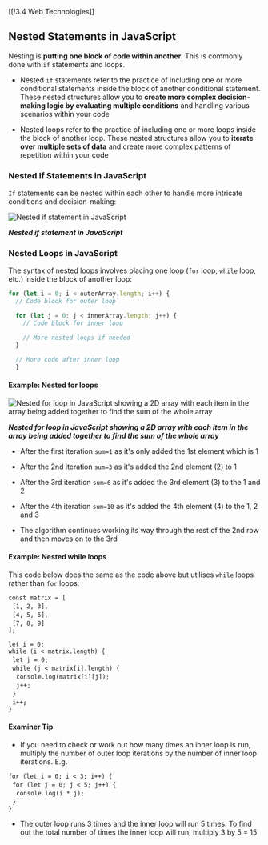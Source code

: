 [[!3.4 Web Technologies]]

## Nested Statements in JavaScript

Nesting is **putting one block of code within another.** This is commonly done with `if` statements and loops.

- Nested `if` statements refer to the practice of including one or more conditional statements inside the block of another conditional statement. These nested structures allow you to **create more complex decision-making logic by evaluating multiple conditions** and handling various scenarios within your code
    
- Nested loops refer to the practice of including one or more loops inside the block of another loop. These nested structures allow you to **iterate over multiple sets of data** and create more complex patterns of repetition within your code
    

### Nested If Statements in JavaScript

`If` statements can be nested within each other to handle more intricate conditions and decision-making:

![Nested if statement in JavaScript](https://cdn.savemyexams.com/cdn-cgi/image/f=auto,width=3840/https://cdn.savemyexams.com/uploads/2023/09/ifnl-cy5-nested-if-statement-javascript-computer-science-revision-notes.png)

_**Nested if statement in JavaScript**_

### Nested Loops in JavaScript

The syntax of nested loops involves placing one loop (`for` loop, `while` loop, etc.) inside the block of another loop:

```javascript
for (let i = 0; i < outerArray.length; i++) {  
  // Code block for outer loop`

  for (let j = 0; j < innerArray.length; j++) {  
    // Code block for inner loop

    // More nested loops if needed  
  }

  // More code after inner loop
  }
```
#### Example: Nested for loops

![Nested for loop in JavaScript showing a 2D array with each item in the array being added together to find the sum of the whole array](https://cdn.savemyexams.com/cdn-cgi/image/f=auto,width=3840/https://cdn.savemyexams.com/uploads/2023/09/nested-for-loop-javascript-computer-science-revision-notes.png)

_**Nested for loop in JavaScript showing a 2D array with each item in the array being added together to find the sum of the whole array**_

- After the first iteration `sum=1` as it's only added the 1st element which is 1
    
- After the 2nd iteration `sum=3` as it's added the 2nd element (2) to 1
    
- After the 3rd iteration `sum=6` as it's added the 3rd element (3) to the 1 and 2
    
- After the 4th iteration `sum=10` as it's added the 4th element (4) to the 1, 2 and 3
    
- The algorithm continues working its way through the rest of the 2nd row and then moves on to the 3rd
    

#### Example: Nested while loops

This code below does the same as the code above but utilises `while` loops rather than `for` loops:

`const matrix = [`  
  `[1, 2, 3],`  
  `[4, 5, 6],`  
  `[7, 8, 9]`  
`];`

`let i = 0;`  
`while (i < matrix.length) {`  
  `let j = 0;`  
  `while (j < matrix[i].length) {`  
    `console.log(matrix[i][j]);`  
    `j++;`  
  `}`  
  `i++;`  
`}`

#### Examiner Tip

- If you need to check or work out how many times an inner loop is run, multiply the number of outer loop iterations by the number of inner loop iterations. E.g.
    

`for (let i = 0; i < 3; i++) {`  
  `for (let j = 0; j < 5; j++) {`  
    `console.log(i * j);`  
  `}`  
`}`

- The outer loop runs 3 times and the inner loop will run 5 times. To find out the total number of times the inner loop will run, multiply 3 by 5 = 15